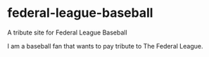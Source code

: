 # federal-league-baseball
A tribute site for Federal League Baseball

I am a baseball fan that wants to pay tribute to The Federal League.
